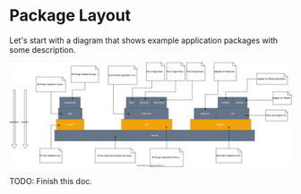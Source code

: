 # Package Layout

Let's start with a diagram that shows example application packages with some description.

![Packages breakdown](apppackages.svg)

TODO: Finish this doc.